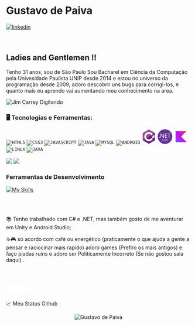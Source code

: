 </br>
</br>
</br>
</br>
</br>
</br>

<div dsplay="inline-block">

 <h1 align="left">Gustavo de Paiva </h1>
  <a href="https://www.linkedin.com/in/gustavopaiva9">
    <img width="80px" src="https://i.ibb.co/RyZx12b/linkedin.png" alt="linkedin" style="vertical-align:top;">
  </a>

</div>

</br>
</br>

## Ladies and Gentlemen !!

Tenho 31 anos, sou de São Paulo Sou Bacharel em Ciência da Computação pela Univesidade Paulista UNIP desde 2014 e estou no universo da programação desde 2009, adoro descobrir uns bugs para corrigi-los, e quanto mais eu aprendo vai aumentando meu conhecimento na area.

<p align="center">

![Jim Carrey Digitando](https://giphy.com/gifs/lCbSAbRrFEfkY)

</p>

### 🖥️ Tecnologias e Ferramentas: 
<code><img width="40px" src="https://cdn.jsdelivr.net/gh/devicons/devicon/icons/html5/html5-original-wordmark.svg" title = "HTML5"/></code>
<code><img width="40px" src="https://cdn.jsdelivr.net/gh/devicons/devicon/icons/css3/css3-original-wordmark.svg" title = "CSS3"/></code>
<code><img width="40px" src="https://cdn.jsdelivr.net/gh/devicons/devicon/icons/javascript/javascript-original.svg" title = "JAVASCRIPT"/></code>
<code><img width="40px" src="https://cdn.jsdelivr.net/gh/devicons/devicon/icons/java/java-original.svg" title = "JAVA"/></code>
<code><img width="40px" src="https://cdn.jsdelivr.net/gh/devicons/devicon/icons/mysql/mysql-original.svg" title = "MYSQL"/></code>
<code><img width="40px" src="https://cdn.jsdelivr.net/gh/devicons/devicon/icons/android/android-original.svg" title = "ANDROID"/></code>
<code><img width="40px" src="https://github.com/devicons/devicon/blob/v2.16.0/icons/csharp/csharp-original.svg" title = "CSHARP"/></code>
<code><img width="40px" src="https://github.com/devicons/devicon/blob/v2.16.0/icons/dotnetcore/dotnetcore-original.svg" title = "DOTNET"/></code>
<code><img width="40px" src="https://github.com/devicons/devicon/blob/v2.16.0/icons/kotlin/kotlin-original.svg" title = "KOTLIN"/></code>
<code><img width="40px" src="https://cdn.jsdelivr.net/gh/devicons/devicon/icons/linux/linux-original.svg" title = "LINUX"/></code>
<code><img width="40px" src="https://cdn.jsdelivr.net/gh/devicons/devicon/icons/java/java-original.svg" title = "JAVA"/></code>

<img src="https://skillicons.dev/icons?i=bootstrap,vscode,github,git,typescript" />
<img src="https://skillicons.dev/icons?i=docker,maven,php" />

### Ferramentas de Desenvolvimento

[![My Skills](https://skillicons.dev/icons?i=visualstudio,eclipse,idea)](https://skillicons.dev)

</br>
</br>
<div display="inline-block">
 <p align="left">📚 Tenho trabalhado com C# e .NET, mas também gosto de me aventurar em Unity e Android Studio;</p>
 <p align="left">☕🎮 só acordo com café ou energético (praticamente o que ajuda a gente a pensar e raciocinar mais rapido) adoro games (Prefiro os mais antigos) e faço piadas ruins e adoro ser Politicamente Incorreto (Se não gostou saia daqui) .</p>
</div>

</br>

</br>

<a href="https://www.instagram.com/" target="_blank"><img align="left" alt="Instagram" width="22px" src="https://github.com/Aakarsh-B/trying-repos/blob/master/insta.svg" />
<a href="https://www.linkedin.com/in/gustavopaiva9" target="_blank"><img align="left" alt="LinkedIn" width="22px" src="https://github.com/Aakarsh-B/trying-repos/blob/master/linkedin.svg" />
<a href="https://dev.to/" target="_blank"><img alt="Blog" width="22px" src="https://github.com/Aakarsh-B/trying-repos/blob/master/dev-badge.svg" /></a>



📈 Meu Status Github

<p align="center"> <img src="https://github-readme-stats.vercel.app/api?username=gustavopaiva9&show_icons=true&theme=gotham" alt="Gustavo de Paiva" />
